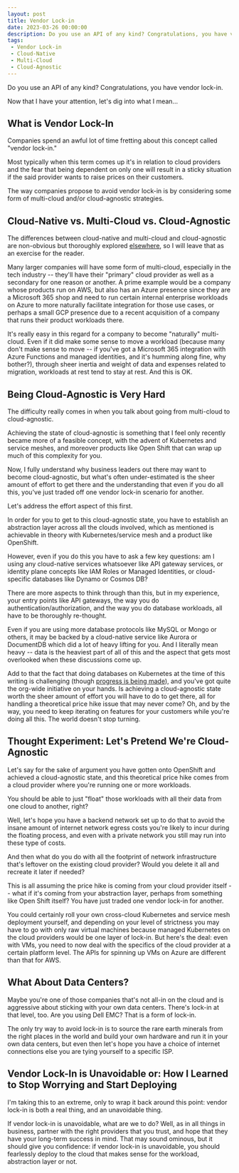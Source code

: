 ```yaml
---
layout: post
title: Vendor Lock-in
date: 2023-03-26 00:00:00
description: Do you use an API of any kind? Congratulations, you have vendor lock-in.
tags:
 - Vendor Lock-in
 - Cloud-Native
 - Multi-Cloud
 - Cloud-Agnostic
---
```


Do you use an API of any kind? Congratulations, you have vendor lock-in.

Now that I have your attention, let's dig into what I mean...

## What is Vendor Lock-In

Companies spend an awful lot of time fretting about this concept called "vendor lock-in."

Most typically when this term comes up it's in relation to cloud providers and the fear that being dependent on only one
will result in a sticky situation if the said provider wants to raise prices on their customers.

The way companies propose to avoid vendor lock-in is by considering some form of multi-cloud and/or cloud-agnostic
strategies.

## Cloud-Native vs. Multi-Cloud vs. Cloud-Agnostic

The differences between cloud-native and multi-cloud and cloud-agnostic are non-obvious but thoroughly explored
[elsewhere](https://www.adesso.de/en/news/blog/cloud-native-multi-cloud-or-rather-cloud-agnostic-2.jsp), so I will leave
that as an exercise for the reader.

Many larger companies will have some form of multi-cloud, especially in the tech industry -- they'll have their
"primary" cloud provider as well as a secondary for one reason or another. A prime example would be a company whose
products run on AWS, but also has an Azure presence since they are a Microsoft 365 shop and need to run certain internal
enterprise workloads on Azure to more naturally facilitate integration for those use cases, or perhaps a small GCP
presence due to a recent acquisition of a company that runs their product workloads there.

It's really easy in this regard for a company to become "naturally" multi-cloud. Even if it did make some sense to
move a workload (because many don't make sense to move -- if you've got a Microsoft 365 integration with Azure Functions
and managed identities, and it's humming along fine, why bother?), through sheer inertia and weight of data and expenses
related to migration, workloads at rest tend to stay at rest. And this is OK.

## Being Cloud-Agnostic is Very Hard

The difficulty really comes in when you talk about going from multi-cloud to cloud-agnostic.

Achieving the state of cloud-agnostic is something that I feel only recently became more of a feasible concept, with the
advent of Kubernetes and service meshes, and moreover products like Open Shift that can wrap up much of this complexity
for you.

Now, I fully understand why business leaders out there may want to become cloud-agnostic, but what's often
under-estimated is the sheer amount of effort to get there and the understanding that even if you do all this, you've
just traded off one vendor lock-in scenario for another.

Let's address the effort aspect of this first.

In order for you to get to this cloud-agnostic state, you have to establish an abstraction layer across all the clouds
involved, which as mentioned is achievable in theory with Kubernetes/service mesh and a product like OpenShift.

However, even if you do this you have to ask a few key questions: am I using any cloud-native services whatsoever like
API gateway services, or identity plane concepts like IAM Roles or Managed Identities, or cloud-specific databases like
Dynamo or Cosmos DB?

There are more aspects to think through than this, but in my experience, your entry points like API gateways, the way
you do authentication/authorization, and the way you do database workloads, all have to be thoroughly re-thought.

Even if you are using more database protocols like MySQL or Mongo or others, it may be backed by a cloud-native service
like Aurora or DocumentDB which did a lot of heavy lifting for you. And I literally mean heavy -- data is the heaviest
part of all of this and the aspect that gets most overlooked when these discussions come up.

Add to that the fact that doing databases on Kubernetes at the time of this writing is challenging (though
[progress is being made](https://www.oreilly.com/library/view/managing-cloud-native/9781098111380/)), and you've got
quite the org-wide initiative on your hands. Is achieving a cloud-agnostic state worth the sheer amount of effort you
will have to do to get there, all for handling a theoretical price hike issue that may never come? Oh, and by the way,
you need to keep iterating on features for your customers while you're doing all this. The world doesn't stop turning.

## Thought Experiment: Let's Pretend We're Cloud-Agnostic

Let's say for the sake of argument you have gotten onto OpenShift and achieved a cloud-agnostic state, and this
theoretical price hike comes from a cloud provider where you're running one or more workloads.

You should be able to just "float" those workloads with all their data from one cloud to another, right?

Well, let's hope you have a backend network set up to do that to avoid the insane amount of internet network egress
costs you're likely to incur during the floating process, and even with a private network you still may run into these
type of costs.

And then what do you do with all the footprint of network infrastructure that's leftover on the existing cloud provider?
Would you delete it all and recreate it later if needed?

This is all assuming the price hike is coming from your cloud provider itself -- what if it's coming from your
abstraction layer, perhaps from something like Open Shift itself? You have just traded one vendor lock-in for another.

You could certainly roll your own cross-cloud Kubernetes and service mesh deployment yourself, and depending on your
level of strictness you may have to go with only raw virtual machines because managed Kubernetes on the cloud providers
would be one layer of lock-in. But here's the deal: even with VMs, you need to now deal with the specifics of the cloud
provider at a certain platform level. The APIs for spinning up VMs on Azure are different than that for AWS.

## What About Data Centers?

Maybe you're one of those companies that's not all-in on the cloud and is aggressive about sticking with your own data
centers. There's lock-in at that level, too. Are you using Dell EMC? That is a form of lock-in.

The only try way to avoid lock-in is to source the rare earth minerals from the right places in the world and build your
own hardware and run it in your own data centers, but even then let's hope you have a choice of internet connections
else you are tying yourself to a specific ISP.

## Vendor Lock-In is Unavoidable or: How I Learned to Stop Worrying and Start Deploying

I'm taking this to an extreme, only to wrap it back around this point: vendor lock-in is both a real thing, and an
unavoidable thing.

If vendor lock-in is unavoidable, what are we to do? Well, as in all things in business, partner with the right
providers that you trust, and hope that they have your long-term success in mind. That may sound ominous, but it should
give you confidence: if vendor lock-in is unavoidable, you should fearlessly deploy to the cloud that makes sense for
the workload, abstraction layer or not.
